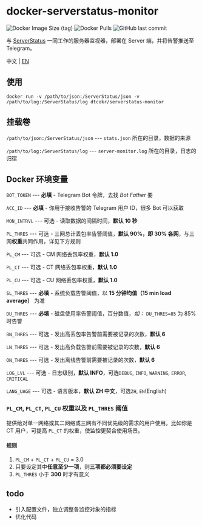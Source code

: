 # docker-serverstatus-monitor

![Docker Image Size (tag)](https://img.shields.io/docker/image-size/dtcokr/serverstatus-monitor/latest)
![Docker Pulls](https://img.shields.io/docker/pulls/dtcokr/serverstatus-monitor)
![GitHub last commit](https://img.shields.io/github/last-commit/dtcokr/docker-serverstatus-monitor)

与 [ServerStatus](https://github.com/cppla/ServerStatus) 一同工作的服务器监视器，部署在 Server 端，并将告警推送至 Telegram。

中文 | [EN](https://github.com/dtcokr/docker-serverstatus-monitor/blob/main/README_EN.md)

## 使用

`docker run -v /path/to/json:/ServerStatus/json -v /path/to/log:/ServerStatus/log dtcokr/serverstatus-monitor`

## 挂载卷

`/path/to/json:/ServerStatus/json` --- `stats.json` 所在的目录，数据的来源

`/path/to/log:/ServerStatus/log` --- `server-monitor.log` 所在的目录，日志的归宿

## Docker 环境变量

`BOT_TOKEN` --- **必填** - Telegram Bot 令牌，去找 _Bot Father_ 要

`ACC_ID` --- **必填** - 你用于接收告警的 Telegram 用户 ID，很多 Bot 可以获取

`MON_INTRVL` --- 可选 - 读取数据的间隔时间，**默认 10 秒**

`PL_THRES` --- 可选 - 三网总计丢包率告警阈值，**默认 90%，即 30% 各网**，与三网**权重**共同作用，详见下方规则

`PL_CM` --- 可选 - CM 网络丢包率权重，**默认 1.0**

`PL_CT` --- 可选 - CT 网络丢包率权重，**默认 1.0**

`PL_CU` --- 可选 - CU 网络丢包率权重，**默认 1.0**

`SL_THRES` --- **必填** - 系统负载告警阈值，以 **15 分钟均值（15 min load average）** 为准

`DU_THRES` --- **必填** - 磁盘使用率告警阈值，百分数值，_如：_ `DU_THRES=85` 为 85% 时告警

`BN_THRES` --- 可选 - 发出高丢包率告警前需要被记录的次数，**默认 6**

`LN_THRES` --- 可选 - 发出高负载告警前需要被记录的次数，**默认 6**

`ON_THRES` --- 可选 - 发出离线告警前需要被记录的次数，**默认 6**

`LOG_LVL` --- 可选 - 日志级别，**默认 INFO**，可选`DEBUG`, `INFO`, `WARNING`, `ERROR`, `CRITICAL`

`LANG_UAGE` --- 可选 - 语言版本，**默认 ZH 中文**，可选`ZH`, `EN`(English)

### `PL_CM`, `PL_CT`, `PL_CU` 权重以及 `PL_THRES` 阈值

提供给对单一网络或其二网络或三网有不同优先级的需求的用户使用。比如你是 CT 用户，可提高 `PL_CT` 的权重，使监控更契合使用场景。

#### 规则

1. `PL_CM` + `PL_CT` + `PL_CU` = 3.0
2. 只要设定其中**任意至少一项**，则**三项都必须要设定**
3. `PL_THRES` 小于 **300** 时才有意义

## todo

- 引入配置文件，独立调整各监控对象的指标
- 优化代码

